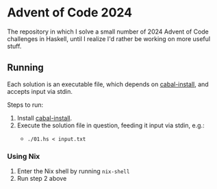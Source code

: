 # Advent of Code 2024

The repository in which I solve a small number of 2024 Advent of Code challenges in Haskell, until I realize I'd rather be working on more useful stuff.

## Running

Each solution is an executable file, which depends on [cabal-install](https://www.haskell.org/cabal/), and accepts input via stdin.

Steps to run:

1. Install [cabal-install](https://www.haskell.org/cabal/).
2. Execute the solution file in question, feeding it input via stdin, e.g.:
   * ```
     ./01.hs < input.txt
     ```

### Using Nix

1. Enter the Nix shell by running `nix-shell`
2. Run step 2 above
